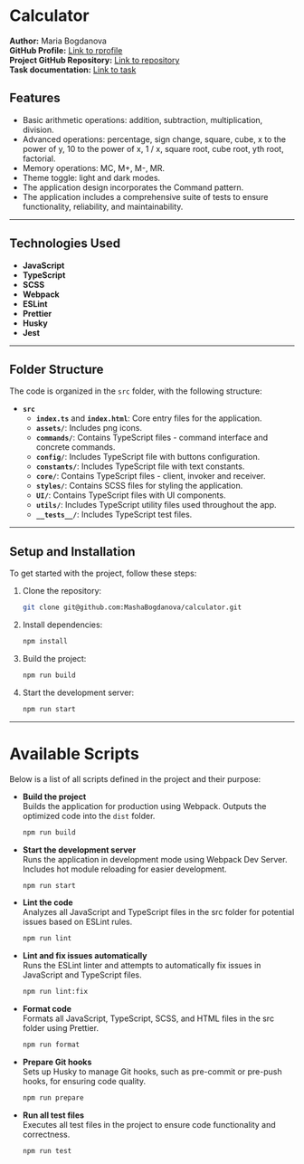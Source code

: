 # Calculator

**Author:** Maria Bogdanova  
**GitHub Profile:** [Link to rprofile](https://github.com/MashaBogdanova)  
**Project GitHub Repository:** [Link to repository](https://github.com/MashaBogdanova/calculator-scientific)  
**Task documentation:** [Link to task](https://drive.google.com/file/d/15jVnBPXaZrjs99KOUxp4TGq6Inau6xq_/view?pli=1)  

## Features
- Basic arithmetic operations: addition, subtraction, multiplication, division.
- Advanced operations: percentage, sign change, square, cube, x to the power of y, 10 to the power of x, 1 / x, square root, cube root, yth root, factorial.
- Memory operations: MC, M+, M-, MR.
- Theme toggle: light and dark modes.
- The application design incorporates the Command pattern.
- The application includes a comprehensive suite of tests to ensure functionality, reliability, and maintainability.

---

## Technologies Used
- **JavaScript**
- **TypeScript**
- **SCSS**
- **Webpack**
- **ESLint**
- **Prettier**
- **Husky**
- **Jest**

---

## Folder Structure
The code is organized in the `src` folder, with the following structure:

- **`src`**
  - **`index.ts`** and **`index.html`**: Core entry files for the application.
  - **`assets/`**: Includes png icons.
  - **`commands/`**: Contains TypeScript files - command interface and concrete commands.
  - **`config/`**: Includes TypeScript file with buttons configuration.
  - **`constants/`**: Includes TypeScript file with text constants.
  - **`core/`**: Contains TypeScript files - client, invoker and receiver.
  - **`styles/`**: Contains SCSS files for styling the application.
  - **`UI/`**: Contains TypeScript files with UI components.
  - **`utils/`**: Includes TypeScript utility files used throughout the app.
  - **`__tests__/`**: Includes TypeScript test files.

---

## Setup and Installation
To get started with the project, follow these steps:

1. Clone the repository:
   ```bash
   git clone git@github.com:MashaBogdanova/calculator.git
   
2. Install dependencies:
   ```bash
   npm install
   
3. Build the project:
   ```bash 
   npm run build
   
4. Start the development server:
   ```bash
   npm run start

---

# Available Scripts

Below is a list of all scripts defined in the project and their purpose:

- **Build the project**  
Builds the application for production using Webpack. Outputs the optimized code into the `dist` folder.
   ```bash
   npm run build
  
- **Start the development server**  
Runs the application in development mode using Webpack Dev Server. Includes hot module reloading for easier development.
   ```bash
   npm run start
  
- **Lint the code**  
Analyzes all JavaScript and TypeScript files in the src folder for potential issues based on ESLint rules.
   ```bash
   npm run lint
  
- **Lint and fix issues automatically**  
Runs the ESLint linter and attempts to automatically fix issues in JavaScript and TypeScript files.
   ```bash
   npm run lint:fix
  
- **Format code**  
Formats all JavaScript, TypeScript, SCSS, and HTML files in the src folder using Prettier.
   ```bash
   npm run format
  
- **Prepare Git hooks**  
Sets up Husky to manage Git hooks, such as pre-commit or pre-push hooks, for ensuring code quality.
   ```bash
   npm run prepare
  
- **Run all test files**  
  Executes all test files in the project to ensure code functionality and correctness.
   ```bash
   npm run test
